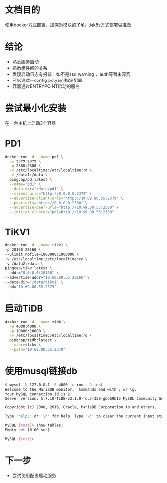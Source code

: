# 文档目的
使用docker方式部署，加深对模块的了解，为k8s方式部署做准备

# 结论
- 熟悉服务启动
- 熟悉组件间的关系
- 发现启动日志有报错：如不是ssd warning ，auth等暂未深究
- 可以通过--config pd.yaml指定配置
- 容器通过ENTRYPOINT启动的服务

# 尝试最小化安装
在一台主机上启动3个容器

# PD1

```bash
docker run -d --name pd1 \
  -p 2379:2379 \
  -p 2380:2380 \
  -v /etc/localtime:/etc/localtime:ro \
  -v /data1:/data \
  pingcap/pd:latest \
  --name="pd1" \
  --data-dir="/data/pd1" \
  --client-urls="http://0.0.0.0:2379" \
  --advertise-client-urls="http://10.69.80.55:2379" \
  --peer-urls="http://0.0.0.0:2380" \
  --advertise-peer-urls="http://10.69.80.55:2380" \
  --initial-cluster="pd1=http://10.69.80.55:2380"
```
  
  # TiKV1
  
  ```bash
  docker run -d --name tikv1 \
  -p 20160:20160 \
  --ulimit nofile=1000000:1000000 \
  -v /etc/localtime:/etc/localtime:ro \
  -v /data2:/data \
  pingcap/tikv:latest \
  --addr="0.0.0.0:20160" \
  --advertise-addr="10.69.80.55:20160" \
  --data-dir="/data/tikv1" \
  --pd="10.69.80.55:2379"
```

# 启动TiDB

```bash
docker run -d --name tidb \
  -p 4000:4000 \
  -p 10080:10080 \
  -v /etc/localtime:/etc/localtime:ro \
  pingcap/tidb:latest \
  --store=tikv \
  --path="10.69.80.55:2379"
  ```

# 使用musql链接db

```bash
$ mysql -h 127.0.0.1 -P 4000 -u root -D test
Welcome to the MariaDB monitor.  Commands end with ; or \g.
Your MySQL connection id is 2
Server version: 5.7.10-TiDB-v2.1.0-rc.3-358-gbd69b15 MySQL Community Server (Apache License 2.0)

Copyright (c) 2000, 2016, Oracle, MariaDB Corporation Ab and others.

Type 'help;' or '\h' for help. Type '\c' to clear the current input statement.

MySQL [test]> show tables;
Empty set (0.00 sec)

MySQL [test]> 
```

# 下一步
- 尝试使用配置启动服务
